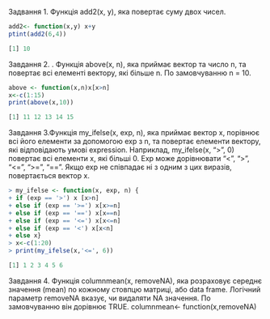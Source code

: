 Задвання 1. Функція add2(x, y), яка повертає суму двох чисел.
``` R
add2<- function(x,y) x+y
ptint(add2(6,4))
```
```R
[1] 10
```
Завдання 2. . Функція above(x, n), яка приймає вектор та число n, та повертає всі елементі вектору, які більше n. По замовчуванню n = 10.
```R 
above <- function(x,n)x[x>n]
x<-c(1:15)
print(above(x,10))
```
```R 
[1] 11 12 13 14 15
```
Завдання 3.Функція my_ifelse(x, exp, n), яка приймає вектор x, порівнює всі його елементи за допомогою exp з n, 
та повертає елементи вектору, які відповідають умові expression. Наприклад, my_ifelse(x, “>”, 0) повертає всі елементи x, які більші 0. 
Exp може дорівнювати “<”, “>”, “<=”, “>=”, “==”. Якщо exp не співпадає ні з одним з цих виразів, повертається вектор x.
```R
> my_ifelse <- function(x, exp, n) {
+ if (exp == '>') x [x>n]
+ else if (exp == '>=') x[x>=n]
+ else if (exp == '==') x[x==n]
+ else if (exp == '<=') x[x<=n]
+ else if (exp == '<') x[x<n]
+ else x}
> x<-c(1:20)
> print(my_ifelse(x,'<=', 6))
```
```R 
[1] 1 2 3 4 5 6
```
 Завдання 4.  Функція columnmean(x, removeNA), яка розраховує середнє значення (mean) по кожному стовпцю матриці, або data frame. 
Логічний параметр removeNA вказує, чи видаляти NA значення. По замовчуванню він дорівнює TRUE.
columnmean<- function(x,removeNA) 
